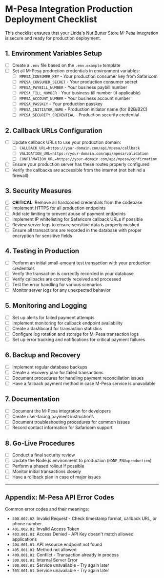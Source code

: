 # M-Pesa Integration Production Deployment Checklist

This checklist ensures that your Linda's Nut Butter Store M-Pesa integration is secure and ready for production deployment.

## 1. Environment Variables Setup

- [ ] Create a `.env` file based on the `.env.example` template
- [ ] Set all M-Pesa production credentials in environment variables:
  - [ ] `MPESA_CONSUMER_KEY` - Your production consumer key from Safaricom
  - [ ] `MPESA_CONSUMER_SECRET` - Your production consumer secret
  - [ ] `MPESA_PAYBILL_NUMBER` - Your business paybill number
  - [ ] `MPESA_TILL_NUMBER` - Your business till number (if applicable)
  - [ ] `MPESA_ACCOUNT_NUMBER` - Your business account number
  - [ ] `MPESA_PASSKEY` - Your production passkey
  - [ ] `MPESA_INITIATOR_NAME` - Production initiator name (for B2B/B2C)
  - [ ] `MPESA_SECURITY_CREDENTIAL` - Production security credential

## 2. Callback URLs Configuration

- [ ] Update callback URLs to use your production domain:
  - [ ] `CALLBACK_URL=https://your-domain.com/api/mpesa/callback`
  - [ ] `VALIDATION_URL=https://your-domain.com/api/mpesa/validation`
  - [ ] `CONFIRMATION_URL=https://your-domain.com/api/mpesa/confirmation`
- [ ] Ensure your production server has these routes properly configured
- [ ] Verify the callbacks are accessible from the internet (not behind a firewall)

## 3. Security Measures

- [ ] **CRITICAL**: Remove all hardcoded credentials from the codebase
- [ ] Implement HTTPS for all production endpoints
- [ ] Add rate limiting to prevent abuse of payment endpoints
- [ ] Implement IP whitelisting for Safaricom callback URLs if possible
- [ ] Review server logs to ensure sensitive data is properly masked
- [ ] Ensure all transactions are recorded in the database with proper encryption for sensitive fields

## 4. Testing in Production

- [ ] Perform an initial small-amount test transaction with your production credentials
- [ ] Verify the transaction is correctly recorded in your database
- [ ] Verify callbacks are correctly received and processed
- [ ] Test the error handling for various scenarios
- [ ] Monitor server logs for any unexpected behavior

## 5. Monitoring and Logging

- [ ] Set up alerts for failed payment attempts
- [ ] Implement monitoring for callback endpoint availability
- [ ] Create a dashboard for transaction statistics
- [ ] Configure log rotation and storage for M-Pesa transaction logs
- [ ] Set up error tracking and notifications for critical payment failures

## 6. Backup and Recovery

- [ ] Implement regular database backups
- [ ] Create a recovery plan for failed transactions
- [ ] Document procedures for handling payment reconciliation issues
- [ ] Have a fallback payment method in case M-Pesa service is unavailable

## 7. Documentation

- [ ] Document the M-Pesa integration for developers
- [ ] Create user-facing payment instructions
- [ ] Document troubleshooting procedures for common issues
- [ ] Record contact information for Safaricom support

## 8. Go-Live Procedures

- [ ] Conduct a final security review
- [ ] Update the Node.js environment to production (`NODE_ENV=production`)
- [ ] Perform a phased rollout if possible
- [ ] Monitor initial transactions closely
- [ ] Have a rollback plan in case of major issues

---

## Appendix: M-Pesa API Error Codes

Common error codes and their meanings:

- `400.002.02`: Invalid Request - Check timestamp format, callback URL, or phone number
- `401.002.01`: Invalid Access Token
- `403.001.01`: Access Denied - API Key doesn't match allowed applications
- `404.001.01`: API resource endpoint not found
- `405.001.01`: Method not allowed
- `409.001.01`: Conflict - Transaction already in process
- `500.001.01`: Internal Server Error
- `500.002.01`: Service unavailable - Try again later
- `503.001.01`: Service unavailable - Try again later
